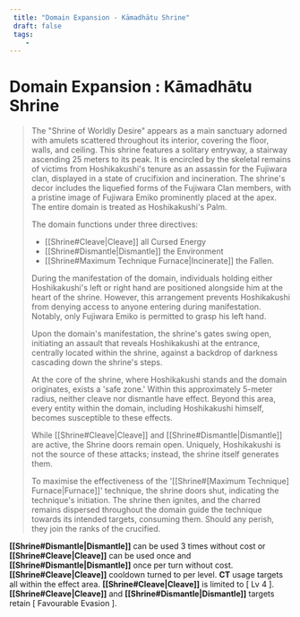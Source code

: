 ```yaml
---
 title: "Domain Expansion - Kāmadhātu Shrine"
 draft: false
 tags:
    -
---
```

# Domain Expansion : Kāmadhātu Shrine
> The "Shrine of Worldly Desire" appears as a main sanctuary adorned with amulets scattered throughout its interior, covering the floor, walls, and ceiling. This shrine features a solitary entryway, a stairway ascending 25 meters to its peak. It is encircled by the skeletal remains of victims from Hoshikakushi's tenure as an assassin for the Fujiwara clan, displayed in a state of crucifixion and incineration. The shrine's decor includes the liquefied forms of the Fujiwara Clan members, with a pristine image of Fujiwara Emiko prominently placed at the apex. The entire domain is treated as Hoshikakushi's Palm.
> 
> The domain functions under three directives:
> - [[Shrine#Cleave|Cleave]] all Cursed Energy
> - [[Shrine#Dismantle|Dismantle]] the Environment
> - [[Shrine#Maximum Technique Furnace|Incinerate]] the Fallen.
> 
> During the manifestation of the domain, individuals holding either Hoshikakushi's left or right hand are positioned alongside him at the heart of the shrine. However, this arrangement prevents Hoshikakushi from denying access to anyone entering during manifestation. Notably, only Fujiwara Emiko is permitted to grasp his left hand.
> 
> Upon the domain's manifestation, the shrine's gates swing open, initiating an assault that reveals Hoshikakushi at the entrance, centrally located within the shrine, against a backdrop of darkness cascading down the shrine's steps.
> 
> At the core of the shrine, where Hoshikakushi stands and the domain originates, exists a 'safe zone.' Within this approximately 5-meter radius, neither cleave nor dismantle have effect. Beyond this area, every entity within the domain, including Hoshikakushi himself, becomes susceptible to these effects.
> 
> While [[Shrine#Cleave|Cleave]] and [[Shrine#Dismantle|Dismantle]] are active, the Shrine doors remain open. Uniquely, Hoshikakushi is not the source of these attacks; instead, the shrine itself generates them. 
> 
> To maximise the effectiveness of the '[[Shrine#[Maximum Technique] Furnace|Furnace]]' technique, the shrine doors shut, indicating the technique's initiation. The shrine then ignites, and the charred remains dispersed throughout the domain guide the technique towards its intended targets, consuming them. Should any perish, they join the ranks of the crucified.

**[[Shrine#Dismantle|Dismantle]]** can be used 3 times without cost or **[[Shrine#Cleave|Cleave]]** can be used once and **[[Shrine#Dismantle|Dismantle]]** once per turn without cost. **[[Shrine#Cleave|Cleave]]** cooldown turned to per level. **CT** usage targets all within the effect area. **[[Shrine#Cleave|Cleave]]** is limited to [ Lv 4 ]. **[[Shrine#Cleave|Cleave]]** and **[[Shrine#Dismantle|Dismantle]]** targets retain [ Favourable Evasion ].